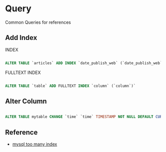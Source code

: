 # Query

Common Queries for references

## Add Index

INDEX

```sql

ALTER TABLE `articles` ADD INDEX `date_publish_web` (`date_publish_web`)

```

FULLTEXT INDEX

```sql

ALTER TABLE `table` ADD FULLTEXT INDEX `column` (`column`)`

```

## Alter Column

```sql

ALTER TABLE mytable CHANGE `time` `time` TIMESTAMP NOT NULL DEFAULT CURRENT_TIMESTAMP

```

## Reference

* [mysql too many index](https://stackoverflow.com/questions/4120160/mysql-too-many-indexes)